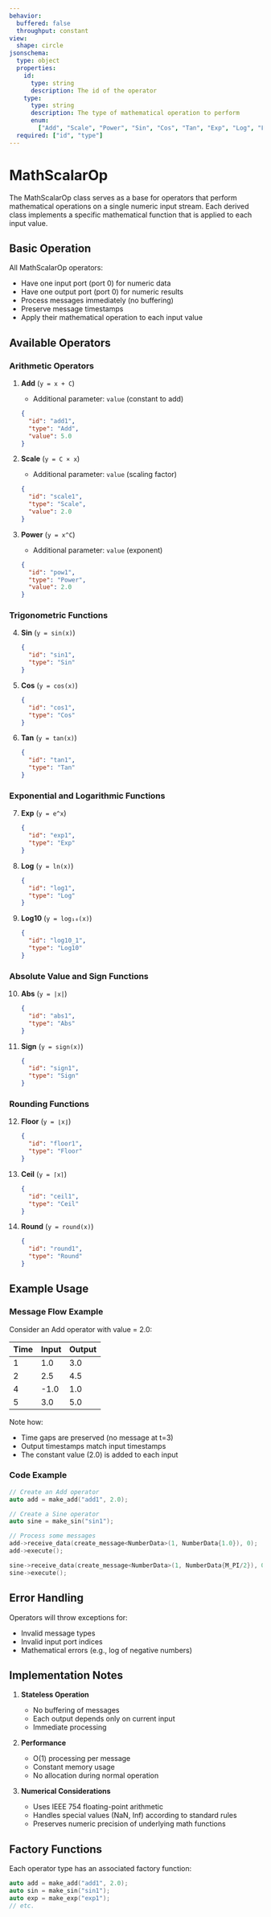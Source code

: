 ```yaml
---
behavior:
  buffered: false
  throughput: constant
view:
  shape: circle
jsonschema:
  type: object
  properties:
    id:
      type: string
      description: The id of the operator
    type:
      type: string
      description: The type of mathematical operation to perform
      enum:
        ["Add", "Scale", "Power", "Sin", "Cos", "Tan", "Exp", "Log", "Log10", "Abs", "Sign", "Floor", "Ceil", "Round"]
  required: ["id", "type"]
---
```


# MathScalarOp

The MathScalarOp class serves as a base for operators that perform mathematical operations on a single numeric input stream. Each derived class implements a specific mathematical function that is applied to each input value.

## Basic Operation

All MathScalarOp operators:

- Have one input port (port 0) for numeric data
- Have one output port (port 0) for numeric results
- Process messages immediately (no buffering)
- Preserve message timestamps
- Apply their mathematical operation to each input value

## Available Operators

### Arithmetic Operators

1. **Add** (`y = x + C`)

   - Additional parameter: `value` (constant to add)

   ```json
   {
     "id": "add1",
     "type": "Add",
     "value": 5.0
   }
   ```

2. **Scale** (`y = C × x`)

   - Additional parameter: `value` (scaling factor)

   ```json
   {
     "id": "scale1",
     "type": "Scale",
     "value": 2.0
   }
   ```

3. **Power** (`y = x^C`)
   - Additional parameter: `value` (exponent)
   ```json
   {
     "id": "pow1",
     "type": "Power",
     "value": 2.0
   }
   ```

### Trigonometric Functions

4. **Sin** (`y = sin(x)`)

   ```json
   {
     "id": "sin1",
     "type": "Sin"
   }
   ```

5. **Cos** (`y = cos(x)`)

   ```json
   {
     "id": "cos1",
     "type": "Cos"
   }
   ```

6. **Tan** (`y = tan(x)`)
   ```json
   {
     "id": "tan1",
     "type": "Tan"
   }
   ```

### Exponential and Logarithmic Functions

7. **Exp** (`y = e^x`)

   ```json
   {
     "id": "exp1",
     "type": "Exp"
   }
   ```

8. **Log** (`y = ln(x)`)

   ```json
   {
     "id": "log1",
     "type": "Log"
   }
   ```

9. **Log10** (`y = log₁₀(x)`)
   ```json
   {
     "id": "log10_1",
     "type": "Log10"
   }
   ```

### Absolute Value and Sign Functions

10. **Abs** (`y = |x|`)

    ```json
    {
      "id": "abs1",
      "type": "Abs"
    }
    ```

11. **Sign** (`y = sign(x)`)
    ```json
    {
      "id": "sign1",
      "type": "Sign"
    }
    ```

### Rounding Functions

12. **Floor** (`y = ⌊x⌋`)

    ```json
    {
      "id": "floor1",
      "type": "Floor"
    }
    ```

13. **Ceil** (`y = ⌈x⌉`)

    ```json
    {
      "id": "ceil1",
      "type": "Ceil"
    }
    ```

14. **Round** (`y = round(x)`)
    ```json
    {
      "id": "round1",
      "type": "Round"
    }
    ```

## Example Usage

### Message Flow Example

Consider an Add operator with value = 2.0:

| Time | Input | Output |
| ---- | ----- | ------ |
| 1    | 1.0   | 3.0    |
| 2    | 2.5   | 4.5    |
| 4    | -1.0  | 1.0    |
| 5    | 3.0   | 5.0    |

Note how:

- Time gaps are preserved (no message at t=3)
- Output timestamps match input timestamps
- The constant value (2.0) is added to each input

### Code Example

```cpp
// Create an Add operator
auto add = make_add("add1", 2.0);

// Create a Sine operator
auto sine = make_sin("sin1");

// Process some messages
add->receive_data(create_message<NumberData>(1, NumberData{1.0}), 0);
add->execute();

sine->receive_data(create_message<NumberData>(1, NumberData{M_PI/2}), 0);
sine->execute();
```

## Error Handling

Operators will throw exceptions for:

- Invalid message types
- Invalid input port indices
- Mathematical errors (e.g., log of negative numbers)

## Implementation Notes

1. **Stateless Operation**

   - No buffering of messages
   - Each output depends only on current input
   - Immediate processing

2. **Performance**

   - O(1) processing per message
   - Constant memory usage
   - No allocation during normal operation

3. **Numerical Considerations**
   - Uses IEEE 754 floating-point arithmetic
   - Handles special values (NaN, Inf) according to standard rules
   - Preserves numeric precision of underlying math functions

## Factory Functions

Each operator type has an associated factory function:

```cpp
auto add = make_add("add1", 2.0);
auto sin = make_sin("sin1");
auto exp = make_exp("exp1");
// etc.
```
